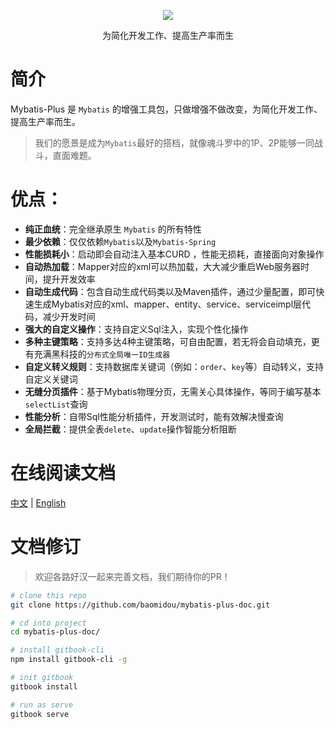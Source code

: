 <p align="center">
  <a href="https://github.com/baomidou/mybatis-plus">
    <img src="../assets/mybatis-plus-logo.png">
  </a>
</p>
<p align="center">为简化开发工作、提高生产率而生</p>

# 简介

Mybatis-Plus 是 `Mybatis` 的增强工具包，只做增强不做改变，为简化开发工作、提高生产率而生。

> 我们的愿景是成为`Mybatis`最好的搭档，就像魂斗罗中的1P、2P能够一同战斗，直面难题。

# 优点：

- **纯正血统**：完全继承原生 `Mybatis` 的所有特性
- **最少依赖**：仅仅依赖`Mybatis`以及`Mybatis-Spring`
- **性能损耗小**：启动即会自动注入基本CURD ，性能无损耗，直接面向对象操作
- **自动热加载**：Mapper对应的xml可以热加载，大大减少重启Web服务器时间，提升开发效率
- **自动生成代码**：包含自动生成代码类以及Maven插件，通过少量配置，即可快速生成Mybatis对应的xml、mapper、entity、service、serviceimpl层代码，减少开发时间
- **强大的自定义操作**：支持自定义Sql注入，实现个性化操作
- **多种主键策略**：支持多达4种主键策略，可自由配置，若无将会自动填充，更有充满黑科技的`分布式全局唯一ID生成器`
- **自定义转义规则**：支持数据库关键词（例如：`order`、`key`等）自动转义，支持自定义关键词
- **无缝分页插件**：基于Mybatis物理分页，无需关心具体操作，等同于编写基本`selectList`查询
- **性能分析**：自带Sql性能分析插件，开发测试时，能有效解决慢查询
- **全局拦截**：提供全表`delete`、`update`操作智能分析阻断

# 在线阅读文档

[中文](https://yangyang0507.gitbooks.io/mybatis-plus-doc/content/zh/) | [English](https://yangyang0507.gitbooks.io/mybatis-plus-doc/content/en/)

# 文档修订

> 欢迎各路好汉一起来完善文档，我们期待你的PR！

```bash
# clone this repo
git clone https://github.com/baomidou/mybatis-plus-doc.git

# cd into project
cd mybatis-plus-doc/

# install gitbook-cli
npm install gitbook-cli -g

# init gitbook
gitbook install

# run as serve
gitbook serve
```
